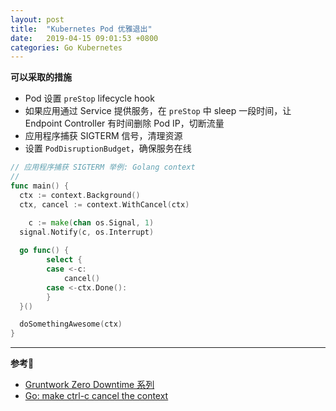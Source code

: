 ```yaml
---
layout: post
title:  "Kubernetes Pod 优雅退出"
date:   2019-04-15 09:01:53 +0800
categories: Go Kubernetes
---
```


**可以采取的措施**
* Pod 设置 `preStop` lifecycle hook
* 如果应用通过 Service 提供服务，在 `preStop` 中 sleep 一段时间，让 Endpoint Controller 有时间删除 Pod IP，切断流量
* 应用程序捕获 SIGTERM 信号，清理资源
* 设置 `PodDisruptionBudget`，确保服务在线

```go
// 应用程序捕获 SIGTERM 举例: Golang context
//
func main() {
  ctx := context.Background()
  ctx, cancel := context.WithCancel(ctx)

	c := make(chan os.Signal, 1)
  signal.Notify(c, os.Interrupt)
  
  go func() {
		select {
		case <-c:
			cancel()
		case <-ctx.Done():
		}
  }()

  doSomethingAwesome(ctx)
}
```

---


**参考🔗**
* [Gruntwork Zero Downtime 系列](https://blog.gruntwork.io/zero-downtime-server-updates-for-your-kubernetes-cluster-902009df5b33)
* [Go: make ctrl-c cancel the context](https://medium.com/@matryer/make-ctrl-c-cancel-the-context-context-bd006a8ad6ff)